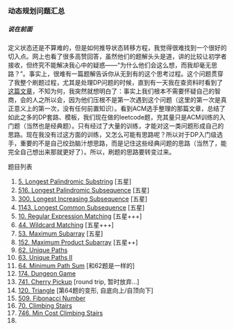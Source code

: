 ### 动态规划问题汇总

##### 说在前面

定义状态还是不算难的，但是如何推导状态转移方程，我觉得很难找到一个很好的切入点。网上也看了很多高赞回答，虽然他们的题解头头是道，讲的比较让初学者接收，但终究不能解决我心中的疑惑——“为什么他们会这么想，而我却毫无思路？”。事实上，很难有一篇题解告诉你从无到有的这个思考过程。这个问题贯穿了我整个刷题过程，尤其是处理DP问题的时候，直到有一天我在查资料时看到了[这篇文章](https://oi-wiki.org/dp/basic/)，不知为何，我突然就想明白了：事实上我们根本不需要怀疑自己的智商，会的人之所以会，因为他们压根不是第一次遇到这个问题（这里的第一次是真正意义上的第一次，没有任何前置知识）。看到ACM选手整理的那篇文章，总结了如此之多的DP套路、模板，我们现在做的leetcode题，充其量只是ACM训练的入门题（当然也是经典题）。只有经过了大量的训练，才能对这一类问题形成自己的思路。现在我没有过这方面的训练，又怎么可能有思路呢？所以对于DP入门级选手，重要的不是自己绞劲脑汁想思路，而是记住这些经典问题的思路（当然了，能完全自己想出来那就更好了）。所以，刷题的思路要转变过来。



题目列表

1. [5. Longest Palindromic Substring](./0005Longest_Palindromic_Substring.md) [五星]
2. [516. Longest Palindromic Subsequence](./0516Longest_Palindromic_Subsequence.md) [五星]
3. [300. Longest Increasing Subsequence](https://leetcode-cn.com/problems/longest-increasing-subsequence/) [五星]
4. [1143. Longest Common Subsequence](https://leetcode-cn.com/problems/longest-common-subsequence/) [五星]
5. [10. Regular Expression Matching](https://leetcode-cn.com/problems/regular-expression-matching/) [五星+++]
6. [44. Wildcard Matching](https://leetcode-cn.com/problems/wildcard-matching/) [五星+++]
7. [53. Maximum Subarray](https://leetcode-cn.com/problems/maximum-subarray/) [五星]
8. [152. Maximum Product Subarray](https://leetcode-cn.com/problems/maximum-product-subarray/) [五星++]
9. [62. Unique Paths](https://leetcode-cn.com/problems/unique-paths/)
10. [63. Unique Paths II](https://leetcode-cn.com/problems/unique-paths-ii/)
11. [64. Minimum Path Sum](https://leetcode-cn.com/problems/minimum-path-sum/) [和62题是一样的]
12. [174. Dungeon Game](https://leetcode-cn.com/problems/dungeon-game/) 
13. [741. Cherry Pickup](https://leetcode-cn.com/problems/cherry-pickup/) [round trip, 暂时放弃...]
14. [120. Triangle](https://leetcode-cn.com/problems/triangle/) [第64题的变形, 自底向上/自顶向下]
15. [509. Fibonacci Number](https://leetcode-cn.com/problems/fibonacci-number/)
16. [70. Climbing Stairs](https://leetcode-cn.com/problems/climbing-stairs/)
17. [746. Min Cost Climbing Stairs](https://leetcode-cn.com/problems/min-cost-climbing-stairs/)
18. ​


